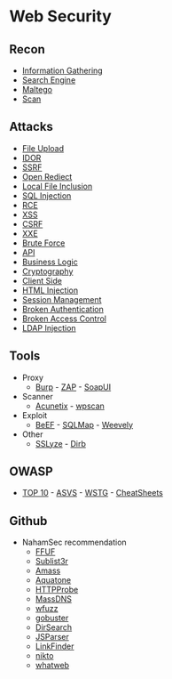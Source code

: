 # Web Security

## Recon
- [Information Gathering](Attacks/information-gathering.md)
- [Search Engine](Attacks/search-engine.md)
- [Maltego](Attacks/maltego.md)
- [Scan](Attacks/scan.md)

## Attacks
- [File Upload](Attacks/file-upload.md)
- [IDOR](Attacks/idor.md)
- [SSRF](Attacks/ssrf.md)
- [Open Rediect](Attacks/open-redirect.md)
- [Local File Inclusion](Attacks/lfi.md)
- [SQL Injection](Attacks/sql-injection.md)
- [RCE](Attacks/rce.md)
- [XSS](Attacks/xss.md)
- [CSRF](Attacks/csrf.md)
- [XXE](Attacks/xxe.md)
- [Brute Force](Attacks/brute-force.md)
- [API](Attacks/api.md)
- [Business Logic](Attacks/business-logic.md)
- [Cryptography](Attacks/cryptography.md)
- [Client Side](Attacls/client-side.md)
- [HTML Injection](Attacks/html-injection.md)
- [Session Management](Attacks/session-management.md)
- [Broken Authentication](Attacks/broken-authentication.md)
- [Broken Access Control](Attacks/broken-access-control.md)
- [LDAP Injection](Attacks/ldap-injection.md)

## Tools
- Proxy
  - [Burp](/Tools/burp.md) - [ZAP](/Tools/zap.md) - [SoapUI](/Tools/soapui.md)
- Scanner
  - [Acunetix](/Tools/acunetix.md) - [wpscan](https://github.com/wpscanteam/wpscan)
- Exploit
  - [BeEF](/Tools/beef.md) - [SQLMap](/Tools/sqlmap.md) - [Weevely](/Tools/weevely.md)
- Other
  - [SSLyze](/Tools/sslyze.md) - [Dirb](/Tools/dirb.md)

## OWASP
- [TOP 10](https://github.com/OWASP/Top10/tree/master/2021/docs) - [ASVS](https://github.com/OWASP/ASVS/tree/master/5.0/en) - [WSTG](https://github.com/OWASP/wstg/tree/master/document/4-Web_Application_Security_Testing) - [CheatSheets](https://github.com/OWASP/CheatSheetSeries/tree/master/cheatsheets)

## Github
- NahamSec recommendation
  - [FFUF](https://github.com/ffuf/ffuf)
  - [Sublist3r](https://github.com/aboul3la/Sublist3r)
  - [Amass](https://github.com/OWASP/Amass)
  - [Aquatone](https://github.com/michenriksen/aquatone)
  - [HTTPProbe](https://github.com/tomnomnom/httprobe)
  - [MassDNS](https://github.com/blechschmidt/massdns)
  - [wfuzz](https://github.com/xmendez/wfuzz)
  - [gobuster](https://github.com/OJ/gobuster)
  - [DirSearch](https://github.com/maurosoria/dirsearch)
  - [JSParser](https://github.com/nahamsec/JSParser)
  - [LinkFinder](https://github.com/GerbenJavado/LinkFinder)
  - [nikto](https://github.com/sullo/nikto)
  - [whatweb](https://github.com/urbanadventurer/WhatWeb)
  
